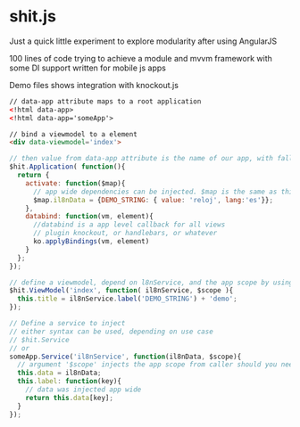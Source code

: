 shit.js
=======
Just a quick little experiment to explore modularity after using AngularJS

100 lines of code trying to achieve a module and mvvm framework with some DI support written for mobile js apps

Demo files shows integration with knockout.js

```HTML
// data-app attribute maps to a root application
<!html data-app>
<!html data-app='someApp'>

// bind a viewmodel to a element
<div data-viewmodel='index'>
```

```javascript
// then value from data-app attribute is the name of our app, with fallback to '$Application' as the default. 
$hit.Application( function(){
  return {  
    activate: function($map){
      // app wide dependencies can be injected. $map is the same as this.cache which is a js hash
      $map.il8nData = {DEMO_STRING: { value: 'reloj', lang:'es'}};
    },
    databind: function(vm, element){
      //databind is a app level callback for all views
      // plugin knockout, or handlebars, or whatever
      ko.applyBindings(vm, element)
    }
  };  
});

// define a viewmodel, depend on l8nService, and the app scope by using '$scope'
$hit.ViewModel('index', function( il8nService, $scope ){
  this.title = il8nService.label('DEMO_STRING') + 'demo';
});

// Define a service to inject
// either syntax can be used, depending on use case
// $hit.Service
// or
someApp.Service('il8nService', function(il8nData, $scope){
  // argument '$scope' injects the app scope from caller should you need it
  this.data = il8nData;
  this.label: function(key){
    // data was injected app wide
    return this.data[key];
  }
});
```
